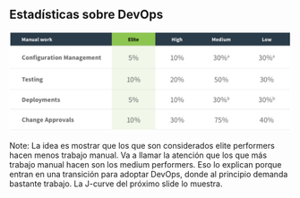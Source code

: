 ## Estadísticas sobre DevOps

![Comparación de trabajo manual](images/dora-manual-work.png)

Note:
La idea es mostrar que los que son considerados elite performers hacen menos
trabajo manual. Va a llamar la atención que los que más trabajo manual hacen son
los medium performers. Eso lo explican porque entran en una transición para
adoptar DevOps, donde al principio demanda bastante trabajo. La J-curve del
próximo slide lo muestra.
